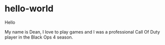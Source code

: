# hello-world

Hello

My name is Dean, I love to play games and I was a professional Call Of Duty player in the Black Ops 4 season.
